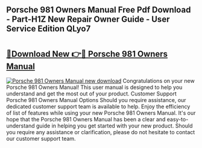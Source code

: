 ## Porsche 981 Owners Manual Free Pdf Download - Part-H1Z New Repair Owner Guide - User Service Edition QLyo7

# <h2><a href="http://cf2488.oget.top/?id=Porsche+981+Owners+Manual">🔗Download New 👉🔴 Porsche 981 Owners Manual</a></h2>

[![Porsche 981 Owners Manual new download](https://i.imgur.com/5g1atiW.png)](http://cf2488.oget.top/?id=Porsche+981+Owners+Manual)
Congratulations on your new Porsche 981 Owners Manual! This user manual is designed to help you understand and get the most out of your product. Customer Support Porsche 981 Owners Manual Options Should you require assistance, our dedicated customer support team is available to help. Enjoy the efficiency of list of features while using your new Porsche 981 Owners Manual. It's our hope that the Porsche 981 Owners Manual has been a clear and easy-to-understand guide in helping you get started with your new product. Should you require any assistance or clarification, please do not hesitate to contact our customer support team.
